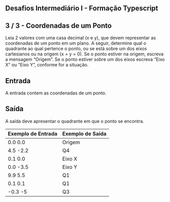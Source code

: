 Desafios Intermediário I - Formação Typescript
----------------------------------------------
3 / 3 - Coordenadas de um Ponto
-------------------------------

Leia 2 valores com uma casa decimal (x e y), que devem representar as coordenadas de um ponto em um plano. A seguir,
determine qual o quadrante ao qual pertence o ponto, ou se está sobre um dos eixos cartesianos ou na origem (x = y = 0).
Se o ponto estiver na origem, escreva a mensagem “Origem”. Se o ponto estiver sobre um dos eixos escreva “Eixo X” ou
“Eixo Y”, conforme for a situação.

Entrada
-------

A entrada contem as coordenadas de um ponto.

Saída
-----

A saída deve apresentar o quadrante em que o ponto se encontra.

| Exemplo de Entrada | Exemplo de Saída |
|:-------------------|:-----------------|
| 0.0 0.0            | Origem           |
| 4.5 -2.2           | Q4               |
| 0.1 0.0            | Eixo X           |
| 0.0 -3.5           | Eixo Y           |
| 9.9 5.5            | Q1               |
| 0.1 0.1            | Q1               |
| -0.3 -5            | Q3               |

